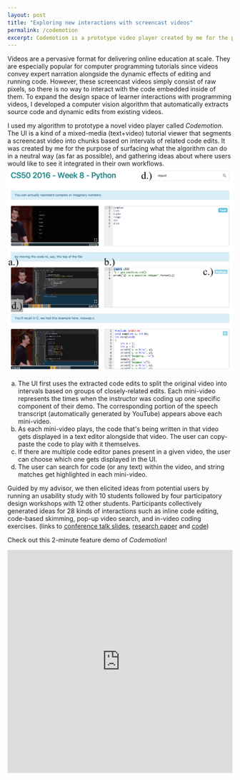 ```yaml
---
layout: post
title: "Exploring new interactions with screencast videos"
permalink: /codemotion
excerpt: Codemotion is a prototype video player created by me for the purpose of surfacing a technical solution in a neutral way, and gathering ideas about where users would like to see it integrated in their own workflows.<br/><br/><img src="/assets/codemotion/ui-cropped.png" />
---
```


Videos are a pervasive format for delivering online education at scale. They are especially popular for computer programming tutorials since videos convey expert narration alongside the dynamic effects of editing and running code. However, these screencast videos simply consist of raw pixels, so there is no way to interact with the code embedded inside of them. To expand the design space of learner interactions with programming videos, I developed a computer vision algorithm that automatically extracts source code and dynamic edits from existing videos.

I used my algorithm to prototype a novel video player called *Codemotion*. The UI is a kind of a mixed-media (text+video) tutorial viewer that segments a screencast video into chunks based on intervals of related code edits. It was created by me for the purpose of surfacing what the algorithm can do in a neutral way (as far as possible), and gathering ideas about where users would like to see it integrated in their own workflows.
<img src="/assets/codemotion/ui.png" />
<ol type="a">
  <li>The UI first uses the extracted code edits to split the original video into intervals based on groups of closely-related edits. Each mini-video represents the times when the instructor was coding up one specific component of their demo. The corresponding portion of the speech transcript (automatically generated by YouTube) appears above each mini-video.</li>
  <li>As each mini-video plays, the code that's being written in that video gets displayed in a text editor alongside that video. The user can copy-paste the code to play with it themselves.</li>
  <li>If there are multiple code editor panes present in a given video, the user can choose which one gets displayed in the UI.</li>
  <li>The user can search for code (or any text) within the video, and string matches get highlighted in each mini-video.</li>
</ol>

Guided by my advisor, we then elicited ideas from potential users by running an usability study with 10 students followed by four participatory design workshops with 12 other students. Participants collectively generated ideas for 28 kinds of interactions such as inline code editing, code-based skimming, pop-up video search, and in-video coding exercises. (links to [conference talk slides](https://www.icloud.com/keynote/0CrqCVgrx10z1Dov72B_bmG-g#Codemotion-LAS18-Kandarp), [research paper](/files/codemotion-las2018-khandwala.pdf) and [code](https://github.com/kandarpksk/codemotion-las2018))

Check out this 2-minute feature demo of *Codemotion*!
<iframe width="100%" height="500" src="https://www.youtube.com/embed/OPROmzq973A" frameborder="0" allow="accelerometer; autoplay; clipboard-write; encrypted-media; gyroscope; picture-in-picture" allowfullscreen></iframe>
